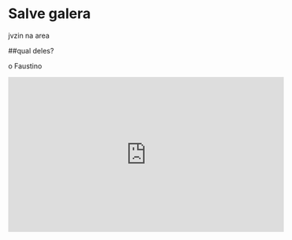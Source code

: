 # Salve galera

jvzin na area 

##qual deles?

o Faustino

<iframe width="560" height="315" src="https://www.youtube.com/embed/EUMNqA-KM5U" title="YouTube video player" frameborder="0" allow="accelerometer; autoplay; clipboard-write; encrypted-media; gyroscope; picture-in-picture" allowfullscreen></iframe>
